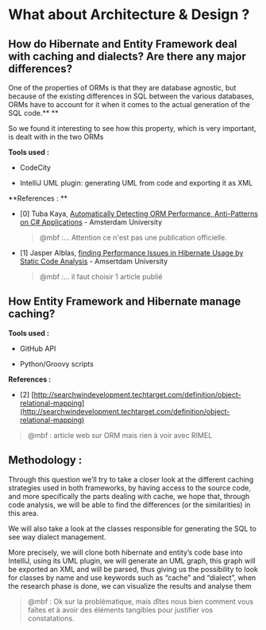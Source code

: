 # What about **Architecture & Design ?**

## How do Hibernate and Entity Framework deal with caching and dialects? Are there any major differences?

One of the properties of ORMs is that they are database agnostic, but because of the existing differences in SQL between the various databases, ORMs have to account for it when it comes to the actual generation of the SQL code.** **

So we found it interesting to see how this property, which is very important, is dealt with in the two ORMs

**Tools used :**

* CodeCity

* IntelliJ UML plugin: generating UML from code and exporting it as XML



**References : **

* \[0\] Tuba Kaya, [Automatically Detecting ORM Performance, Anti-Patterns on C\# Applications](http://scriptiesonline.uba.uva.nl/document/621996) - Amsterdam University

  > @mbf :... Attention ce n'est pas une publication officielle.

* \[1\]  Jasper Alblas, [finding Performance Issues in Hibernate Usage by Static Code Analysis](http://scriptiesonline.uba.uva.nl/document/199509) - Amsertdam University

  > @mbf :... il faut choisir 1 article publié

## **How Entity Framework and Hibernate manage caching?**

**Tools used :**

* GitHub API

* Python/Groovy scripts

**References :**

* \[2\] [http://searchwindevelopment.techtarget.com/definition/object-relational-mapping](http://searchwindevelopment.techtarget.com/definition/object-relational-mapping)

> @mbf : article web sur ORM mais rien à voir avec RIMEL

## **Methodology :**

Through this question we’ll try to take a closer look at the different caching strategies used in both frameworks, by having access to the source code, and more specifically the parts dealing with cache, we hope that, through code analysis, we will be able to find the differences \(or the similarities\) in this area.

We will also take a look at the classes responsible for generating the SQL to see way dialect management.



More precisely, we will clone both hibernate and entity’s code base into IntelliJ, using its UML plugin, we will generate an UML graph, this graph will be exported an XML and will be parsed, thus giving us the possibility to look for classes by name and use keywords such as “cache” and “dialect”, when the research phase is done, we can visualize the results and analyse them

> @mbf : Ok sur la problématique, mais dîtes nous bien comment vous faîtes et à avoir des éléments tangibles pour justifier vos constatations.



